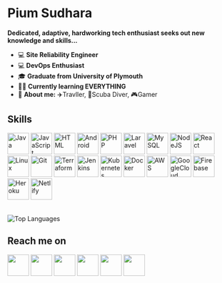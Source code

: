 # **Pium Sudhara**
  **Dedicated, adaptive, hardworking tech enthusiast seeks out new knowledge and skills...**

* 💻 **Site Reliability Engineer**
* 💻 **DevOps Enthusiast**
* 🎓 **Graduate from University of Plymouth**
* 👨‍💻 **Currently learning EVERYTHING**
* 👦 **About me:** ✈️Travller, 🤿Scuba Diver, 🎮Gamer

## Skills
<span>
  <img src="https://api.iconify.design/logos:java.svg" alt="Java" width=48 height=48>
  <img src="https://api.iconify.design/logos:javascript.svg" alt="JavaScript" width=48 height=48>
  <img src="https://api.iconify.design/vscode-icons:file-type-html.svg" alt="HTML" width=48 height=48>
  <img src="https://api.iconify.design/logos:android.svg" alt="Android" width=48 height=48>
  <img src="https://api.iconify.design/logos:php.svg" alt="PHP" width=48 height=48>
  <img src="https://api.iconify.design/logos:laravel.svg" alt="Laravel" width=48 height=48>
  <img src="https://api.iconify.design/logos:mysql.svg" alt="MySQL" width=48 height=48>
  <img src="https://api.iconify.design/logos:nodejs.svg" alt="NodeJS" width=48 height=48>
  <img src="https://api.iconify.design/logos:react.svg" alt="React" width=48 height=48>
  <img src="https://api.iconify.design/logos:linux-tux.svg" alt="Linux" width=48 height=48>
  <img src="https://api.iconify.design/logos:git-icon.svg" alt="Git" width=48 height=48>
  <img src="https://api.iconify.design/logos:terraform-icon.svg" alt="Terraform" width=48 height=48>
  <img src="https://api.iconify.design/logos:jenkins.svg" alt="Jenkins" width=48 height=48>
  <img src="https://api.iconify.design/logos:kubernetes.svg" alt="Kubernetes" width=48 height=48>
  <img src="https://api.iconify.design/logos:docker-icon.svg" alt="Docker" width=48 height=48>
  <img src="https://api.iconify.design/logos:aws.svg" alt="AWS" width=48 height=48>
  <img src="https://api.iconify.design/logos:google-cloud.svg" alt="GoogleCloud" width=48 height=48>
  <img src="https://api.iconify.design/logos:firebase.svg" alt="Firebase" width=48 height=48>
  <img src="https://api.iconify.design/logos:heroku-icon.svg" alt="Heroku" width=48 height=48>
  <img src="https://api.iconify.design/logos:netlify.svg" alt="Netlify" width=48 height=48>
</span>
<br>
<br>

![Top Languages](https://github-readme-stats.vercel.app/api/top-langs/?username=piumsudhara&langs_count=7)

## Reach me on

[<img src="https://api.iconify.design/logos:google-gmail.svg" width=48 height=48>][gmail]
[<img src="https://api.iconify.design/logos:linkedin-icon.svg" width=48 height=48>][linkedin]
[<img src="https://api.iconify.design/logos:facebook.svg" width=48 height=48>][facebook]
[<img src="https://api.iconify.design/logos:twitter.svg" width=48 height=48>][twitter]
[<img src="https://camo.githubusercontent.com/a583b5ce3b463c784cb87592b3da7b9b9d014d7a16adfff04b91cb1452ae4ca2/68747470733a2f2f6564656e742e6769746875622e696f2f537570657254696e7949636f6e732f696d616765732f7376672f6d656469756d2e737667" width=48 height=48>][medium]
[<img src="https://api.iconify.design/logos:stackoverflow-icon.svg" width=48 height=48>][stackoverflow]

[gmail]: pium.karunasena@gmail.com
[linkedin]: https://www.linkedin.com/in/pium-sudhara-karunasena-41554458/
[facebook]: https://facebook.com/pium.sudhara
[twitter]: https://twitter.com/piumsudhara
[medium]: https://piumsudhara.medium.com/
[stackoverflow]: https://stackoverflow.com/users/8263416/pium-sudhara
